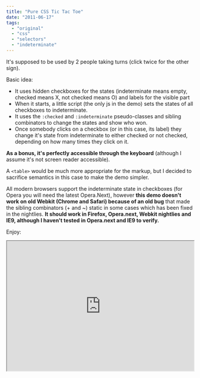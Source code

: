 ```yaml
---
title: "Pure CSS Tic Tac Toe"
date: "2011-06-17"
tags:
  - "original"
  - "css"
  - "selectors"
  - "indeterminate"
---
```


It's supposed to be used by 2 people taking turns (click twice for the other sign).

Basic idea:

- It uses hidden checkboxes for the states (indeterminate means empty, checked means X, not checked means O) and labels for the visible part
- When it starts, a little script (the only js in the demo) sets the states of all checkboxes to indeterminate.
- It uses the `:checked` and `:indeterminate` pseudo-classes and sibling combinators to change the states and show who won.
- Once somebody clicks on a checkbox (or in this case, its label) they change it's state from indeterminate to either checked or not checked, depending on how many times they click on it.

**As a bonus, it's perfectly accessible through the keyboard** (although I assume it's not screen reader accessible).

A `<table>` would be much more appropriate for the markup, but I decided to sacrifice semantics in this case to make the demo simpler.

All modern browsers support the indeterminate state in checkboxes (for Opera you will need the latest Opera.Next), however **this demo doesn't work on old Webkit (Chrome and Safari) because of an old bug** that made the sibling combinators (+ and ~) static in some cases which has been fixed in the nightlies. **It should work in Firefox, Opera.next, Webkit nightlies and IE9, although I haven't tested in Opera.next and IE9 to verify.**

Enjoy:

<iframe style="width: 100%; height: 350px" src="http://jsfiddle.net/leaverou/5X5Tq/embedded/result,css,html,js"></iframe>
